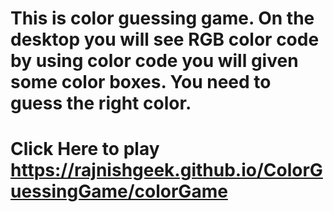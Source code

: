 # This is color guessing game. On the desktop you will see RGB color code by using color code you will given some color boxes. You need to guess the right color.
# Click Here to play https://rajnishgeek.github.io/ColorGuessingGame/colorGame

